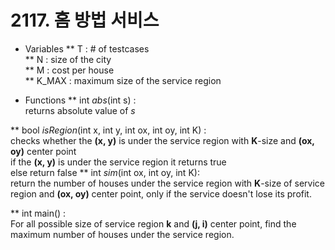 # 2117. 홈 방법 서비스

* Variables
** T : # of testcases   
** N : size of the city   
** M : cost per house    
** K_MAX : maximum size of the service region   

* Functions
** int *abs*(int s) :   
  returns absolute value of *s* 

** bool *isRegion*(int x, int y, int ox, int oy, int K) :    
  checks whether the **(x, y)** is under the service region with **K**-size and **(ox, oy)** center point    
  if the **(x, y)** is under the service region it returns true   
  else return false
** int *sim*(int ox, int oy, int K):   
  return the number of houses under the service region with **K**-size of service region and **(ox, oy)** center point, only if the service doesn't lose its profit. 

** int main() :    
  For all possible size of service region **k** and **(j, i)** center point, find the maximum number of houses under the service region.

